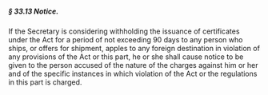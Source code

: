 ##### § 33.13 Notice. #####

If the Secretary is considering withholding the issuance of certificates under the Act for a period of not exceeding 90 days to any person who ships, or offers for shipment, apples to any foreign destination in violation of any provisions of the Act or this part, he or she shall cause notice to be given to the person accused of the nature of the charges against him or her and of the specific instances in which violation of the Act or the regulations in this part is charged.